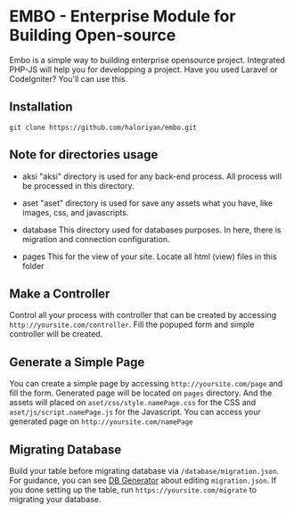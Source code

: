 # EMBO - Enterprise Module for Building Open-source
Embo is a simple way to building enterprise opensource project. Integrated PHP-JS will help you for developping a project. Have you used Laravel or CodeIgniter? You'll can use this.

## Installation
```
git clone https://github.com/haloriyan/embo.git
```

## Note for directories usage
* aksi
"aksi" directory is used for any back-end process. All process will be processed in this directory.

* aset
"aset" directory is used for save any assets what you have, like images, css, and javascripts.

* database
This directory used for databases purposes. In here, there is migration and connection configuration.

* pages
This for the view of your site. Locate all html (view) files in this folder

## Make a Controller
Control all your process with controller that can be created by accessing `http://yoursite.com/controller`. Fill the popuped form and simple controller will be created.

## Generate a Simple Page
You can create a simple page by accessing `http://yoursite.com/page` and fill the form. Generated page will be located on `pages` directory. And the assets will placed on `aset/css/style.namePage.css` for the CSS and `aset/js/script.namePage.js` for the Javascript. You can access your generated page on `http://yoursite.com/namePage`

## Migrating Database
Build your table before migrating database via `/database/migration.json`. For guidance, you can see [DB Generator](https://github.com/haloriyan/db-generator "DB Generator") about editing `migration.json`. If you done setting up the table, run `https://yoursite.com/migrate` to migrating your database.